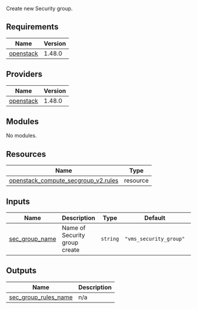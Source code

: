 Create new Security group.

## Requirements

| Name | Version |
|------|---------|
| <a name="requirement_openstack"></a> [openstack](#requirement\_openstack) | 1.48.0 |

## Providers

| Name | Version |
|------|---------|
| <a name="provider_openstack"></a> [openstack](#provider\_openstack) | 1.48.0 |

## Modules

No modules.

## Resources

| Name | Type |
|------|------|
| [openstack_compute_secgroup_v2.rules](https://registry.terraform.io/providers/terraform-provider-openstack/openstack/1.48.0/docs/resources/compute_secgroup_v2) | resource |

## Inputs

| Name | Description | Type | Default | Required |
|------|-------------|------|---------|:--------:|
| <a name="input_sec_group_name"></a> [sec\_group\_name](#input\_sec\_group\_name) | Name of Security group create | `string` | `"vms_security_group"` | no |

## Outputs

| Name | Description |
|------|-------------|
| <a name="output_sec_group_rules_name"></a> [sec\_group\_rules\_name](#output\_sec\_group\_rules\_name) | n/a |
